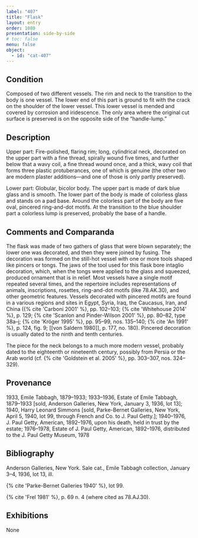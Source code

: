 ```yaml
---
label: "407"
title: "Flask"
layout: entry
order: 1080
presentation: side-by-side
# toc: false
menu: false
object:
  - id: "cat-407"
---
```


## Condition

Composed of two different vessels. The rim and neck to the transition to the body is one vessel. The lower end of this part is ground to fit with the crack on the shoulder of the lower vessel. This lower vessel is mended and covered by corrosion and iridescence. The only area where the original cut surface is preserved is on the opposite side of the “handle-lump.”

## Description

Upper part: Fire-polished, flaring rim; long, cylindrical neck, decorated on the upper part with a fine thread, spirally wound five times, and further below that a wavy coil, a fine thread wound once, and a thick, wavy coil that forms three plastic protuberances, one of which is genuine (the other two are modern plaster additions—and one of those is only partly preserved).

Lower part: Globular, bicolor body. The upper part is made of dark blue glass and is smooth. The lower part of the body is made of colorless glass and stands on a pad base. Around the colorless part of the body are five oval, pincered ring-and-dot motifs. At the transition to the blue shoulder part a colorless lump is preserved, probably the base of a handle.

## Comments and Comparanda

The flask was made of two gathers of glass that were blown separately; the lower one was decorated, and then they were joined by fusing. The decoration was formed on the still-hot vessel with one or more tools shaped like pincers or tongs. The jaws of the tool used for this flask bore intaglio decoration, which, when the tongs were applied to the glass and squeezed, produced ornament that is in relief. Most vessels have a single motif repeated several times, and the repertoire includes representations of animals, inscriptions, rosettes, ring-and-dot motifs (like 78.AK.30), and other geometric features. Vessels decorated with pincered motifs are found in a various regions and sites in Egypt, Syria, Iraq, the Caucasus, Iran, and China ({% cite 'Carboni 2001' %}, pp. 102–103; {% cite 'Whitehouse 2014' %}, p. 129; {% cite 'Scanlon and Pinder-Wilson 2001' %}, pp. 80–82, type 38a–j; {% cite 'Kröger 1995' %}, pp. 95–99, nos. 135–140; {% cite 'An 1991' %}, p. 124, fig. 9; [[von Saldern 1980]], p. 177, no. 180). Pincered decoration is usually dated to the ninth and tenth centuries.

The piece for the neck belongs to a much more modern vessel, probably dated to the eighteenth or nineteenth century, possibly from Persia or the Arab world (cf. {% cite 'Goldstein et al. 2005' %}, pp. 303–307, nos. 324–329).

## Provenance

1933, Emile Tabbagh, 1879–1933; 1933–1936, Estate of Emile Tabbagh, 1879–1933 [sold, Anderson Galleries, New York, January 3, 1936, lot 13]; 1940, Harry Leonard Simmons [sold, Parke-Bernet Galleries, New York, April 5, 1940, lot 99, through French and Co. to J. Paul Getty.]; 1940–1976, J. Paul Getty, American, 1892–1976, upon his death, held in trust by the estate; 1976–1978, Estate of J. Paul Getty, American, 1892–1976, distributed to the J. Paul Getty Museum, 1978

## Bibliography

Anderson Galleries, New York. Sale cat., Emile Tabbagh collection, January 3–4, 1936, lot 13, ill.

{% cite 'Parke-Bernet Galleries 1940' %}, lot 99.

{% cite 'Frel 1981' %}, p. 69 n. 4 (where cited as 78.AJ.30).

## Exhibitions

None